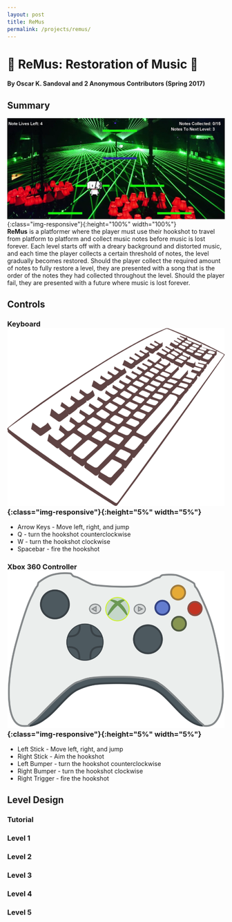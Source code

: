 ```yaml
---
layout: post
title: ReMus
permalink: /projects/remus/
---
```

# **🎼 ReMus: Restoration of Music 🎼**

#### By Oscar K. Sandoval and 2 Anonymous Contributors (Spring 2017)

## **Summary**
![ReMus-Landing](/docs/ReMus/ReMus_Landing.png){:class="img-responsive"}{:height="100%" width="100%"}
<br>
**ReMus** is a platformer where the player must use their hookshot to travel from platform to platform
and collect music notes before music is lost forever. Each level starts off with a dreary background and distorted music, and each time the player collects a certain threshold of notes, the level gradually becomes restored. Should the player collect the required amount of notes to fully restore a level, they are presented with a song that is the order of the notes they had collected throughout the level. Should the player fail, they are presented with a future where music is lost forever.

## **Controls**

### **Keyboard** ![keyboard-icon](/docs/ReMus/keyboard.png){:class="img-responsive"}{:height="5%" width="5%"}

* Arrow Keys - Move left, right, and jump
* Q - turn the hookshot counterclockwise
* W - turn the hookshot clockwise
* Spacebar - fire the hookshot

### **Xbox 360 Controller** ![xbox360-controller-icon](/docs/ReMus/xbox360_controller.png){:class="img-responsive"}{:height="5%" width="5%"}

* Left Stick - Move left, right, and jump
* Right Stick - Aim the hookshot
* Left Bumper - turn the hookshot counterclockwise
* Right Bumper - turn the hookshot clockwise
* Right Trigger - fire the hookshot

## Level Design

### Tutorial

### Level 1

### Level 2

### Level 3

### Level 4

### Level 5
